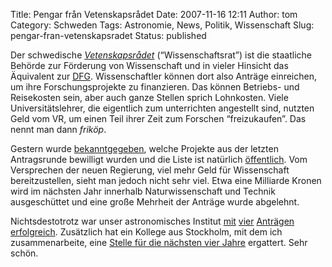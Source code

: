 Title: Pengar från Vetenskapsrådet
Date: 2007-11-16 12:11
Author: tom
Category: Schweden
Tags: Astronomie, News, Politik, Wissenschaft
Slug: pengar-fran-vetenskapsradet
Status: published

Der schwedische [*Vetenskapsrådet*](http://www.vr.se)
(“Wissenschaftsrat”) ist die staatliche Behörde zur Förderung von
Wissenschaft und in vieler Hinsicht das Äquivalent zur
[DFG](http://www.dfg.de/). Wissenschaftler können dort also Anträge
einreichen, um ihre Forschungsprojekte zu finanzieren. Das können
Betriebs- und Reisekosten sein, aber auch ganze Stellen sprich
Lohnkosten. Viele Universitätslehrer, die eigentlich zum unterrichten
angestellt sind, nutzten Geld vom VR, um einen Teil ihrer Zeit zum
Forschen “freizukaufen”. Das nennt man dann *friköp*.

Gestern wurde
[bekanntgegeben](http://www.vr.se/huvudmeny/pressochnyheter/nyhetsarkiv/nyheter2007/380nyamiljonertillforskninginomteknikochnaturvetenskap.5.5ec4ab911161ebf14dc80002079.html),
welche Projekte aus der letzten Antragsrunde bewilligt wurden und die
Liste ist natürlich
[öffentlich](http://vrproj.vr.se/beslutlista.asp?utlysningsid=266&amnesrad=NT&ordning=3).
Vom Versprechen der neuen Regierung, viel mehr Geld für Wissenschaft
bereitzustellen, sieht man jedoch nicht sehr viel. Etwa eine Milliarde
Kronen wird im nächsten Jahr innerhalb Naturwissenschaft und Technik
ausgeschüttet und eine große Mehrheit der Anträge wurde abgelehnt.

Nichtsdestotrotz war unser astronomisches Institut
[mit](http://vrproj.vr.se/detail.asp?arendeid=52899)
[vier](http://vrproj.vr.se/detail.asp?arendeid=53333)
[Anträgen](http://vrproj.vr.se/detail.asp?arendeid=52925)
[erfolgreich](http://vrproj.vr.se/detail.asp?arendeid=53743). Zusätzlich
hat ein Kollege aus Stockholm, mit dem ich zusammenarbeite, eine [Stelle
für die nächsten vier
Jahre](http://vrproj.vr.se/detail.asp?arendeid=52914) ergattert. Sehr
schön.


